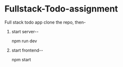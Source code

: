 # Fullstack-Todo-assignment
Full stack todo app
clone the repo, then-
 1) start server--
 
     npm run dev
 
 2) start frontend--
 
     npm start
 
